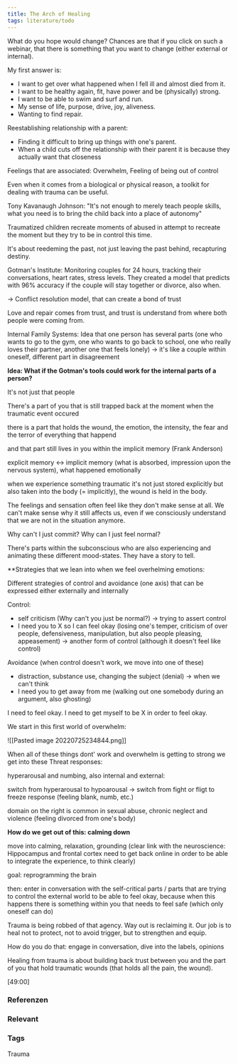 ```yaml
---
title: The Arch of Healing
tags: literature/todo
---
```


What do you hope would change? Chances are that if you click on such a webinar, that there is something that you want to change (either external or internal).

My first answer is: 
- I want to get over what happened when I fell ill and almost died from it.
- I want to be healthy again, fit, have power and be (physically) strong.
- I want to be able to swim and surf and run.
- My sense of life, purpose, drive, joy, aliveness.
- Wanting to find repair.

Reestablishing relationship with a parent:
- Finding it difficult to bring up things with one's parent.
- When a child cuts off the relationship with their parent it is because they actually want that closeness

Feelings that are associated: Overwhelm, Feeling of being out of control

Even when it comes from a biological or physical reason, a toolkit for dealing with trauma can be useful.

Tony Kavanaugh Johnson: "It's not enough to merely teach people skills, what you need is to bring the child back into a place of autonomy"

Traumatized children recreate moments of abused in attempt to recreate the moment but they try to be in control this time.

It's about reedeming the past, not just leaving the past behind, recapturing destiny.

Gotman's Institute: Monitoring couples for 24 hours, tracking their conversations, heart rates, stress levels. They created a model that predicts with 96% accuracy if the couple will stay together or divorce, also when. 

-> Conflict resolution model, that can create a bond of trust

Love and repair comes from trust, and trust is understand from where both people were coming from. 

Internal Family Systems: Idea that one person has several parts (one who wants to go to the gym, one who wants to go back to school, one who really loves their partner, another one that feels lonely) -> it's like a couple within oneself, different part in disagreement

**Idea: What if the Gotman's tools could work for the internal parts of a person?**

It's not just that people 

There's a part of you that is still trapped back at the moment when the traumatic event occured

there is a part that holds the wound, the emotion, the intensity, the fear and the terror of everything that happend

and that part still lives in you within the implicit memory (Frank Anderson)

explicit memory <-> implicit memory (what is absorbed, impression upon the nervous system), what happened emotionally

when we experience something traumatic it's not just stored explicitly but also taken into the body (= implicitly), the wound is held in the body. 

The feelings and sensation often feel like they don't make sense at all. We can't make sense why it still affects us, even if we consciously understand that we are not in the situation anymore.

Why can't I just commit? Why can I just feel normal?

There's parts within the subconscious who are also experiencing and animating these different mood-states. They have a story to tell.

**Strategies that we lean into when we feel overhelming emotions:

Different strategies of control and avoidance (one axis) that can be expressed either externally and internally 

Control:

- self criticism (Why can't you just be normal?) -> trying to assert control
- I need you to X so I can feel okay (losing one's temper, criticism of over people, defensiveness, manipulation, but also people pleasing, appeasement) -> another form of control (although it doesn't feel like control)

Avoidance (when control doesn't work, we move into one of these)

- distraction, substance use, changing the subject (denial) -> when we can't think
- I need you to get away from me (walking out one somebody during an argument, also ghosting)

I need to feel okay.
I need to get myself to be X in order to feel okay.

We start in this first world of overwhelm:

![[Pasted image 20220725234844.png]]

When all of these things dont' work and overwhelm is getting to strong we get into these Threat responses:

hyperarousal and numbing, also internal and external:

switch from hyperarousal to hypoarousal -> switch from fight or fligt to freeze response (feeling blank, numb, etc.)

domain on the right is common in sexual abuse, chronic neglect and violence (feeling divorced from one's body)

**How do we get out of this: calming down**

move into calming, relaxation, grounding (clear link with the neuroscience: Hippocampus and frontal cortex need to get back online in order to be able to integrate the experience, to think clearly)

goal: reprogramming the brain

then: enter in conversation with the self-critical parts / parts that are trying to control the external world to be able to feel okay, because when this happens there is something within you that needs to feel safe (which only oneself can do)

Trauma is being robbed of that agency. Way out is reclaiming it. Our job is to heal not to protect, not to avoid trigger, but to strengthen and equip.

How do you do that: engage in conversation, dive into the labels, opinions

Healing from trauma is about building back trust between you and the part of you that hold traumatic wounds (that holds all the pain, the wound).

[49:00]

### Referenzen
### Relevant
### Tags
Trauma
